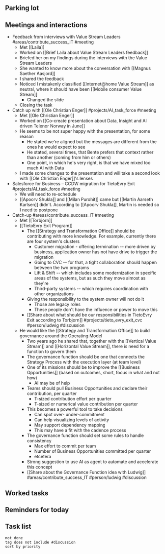 ## Parking lot
## Meetings and interactions
- Feedback from interviews with Value Stream Leaders #areas/contribute_success_IT  #meeting 
	- Met [[Laila]]
	- Worked on [[Brief Laila about Value Stream Leaders feedback]]
	- Briefed her on my findings during the interviews with the Value Stream Leaders
	- She wanted to know more about the conversation with [[Magnus Saether Aasjord]]
	- I shared the feedback
	- Noticed I mistakenly classified [[Internet@home Value Stream]] as neutral, where it should have been [[Mobile consumer Value Stream]]
		- Changed the slide
	- Closing the task
- Catch up with [[Ole Christian Enger]] #projects/AI_task_force  #meeting 
	- Met [[Ole Christian Enger]]
	- Worked on [[Co-create presentation about Data, Insight and AI driven Telenor Norway in June]]
	- He seems to be not super happy with the presentation, for some reason
		- He stated we're aligned but the messages are different from the ones he would expect to see
		- He stated, several times, that Bente prefers that context rather than another (coming from him or others)
		- One point, in which he's very right, is that we have mixed too much AI with Data
	- I made some changes to the presentation and will take a second look with [[Ole Christian Enger]]'s lenses
- Salesforce for Business – CCDW migration for TietoEvry Exit #projects/AI_task_force  #meeting 
	- We will need to re-schedule
	- [[Apoorv Shukla]] and [[Milan Purohit]] came but [[Martin Aarseth Karlsen]] didn't. According to [[Apoorv Shukla]], Martin is needed so I need to postpone
- Catch-up #areas/contribute_success_IT  #meeting 
	- Met [[Torbjorn]]
	- [[TietoEvry Exit Program]]
		- The [[Strategy and Transformation Office]] should be contributing with more knowledge. For example, currently there are four system's clusters
			- Customer migration - offering termination -- more driven by business, application owner has not have drive to trigger the migration
			- Going to CVC -- for that, a tight collaboration should happen between the two programs
			- Lift & Shift -- which includes some modernization in specific areas of the systems, but as such they move almost as they're
			- Third-party systems -- which requires coordination with other organizations
		- Giving the responsibility to the system owner will not do it
			- Those are legacy roles
			- These people don't have the influence or power to move this
		- [[Share about what should be our responsibilities in TietoEvry Exit according to Torbjorn]] #projects/tieto_evry_exit_cvc  #person/ludwig #discussion 
	- He would like the [[Strategy and Transformation Office]] to build governance around the Operating Model
		- Two years ago he shared that, together with the [[Vertical Value Stream]] and [[Horizontal Value Stream]], there is need for a function to govern them
		- The governance function should be one that connects the Strategy Process with the execution layer (at team level)
		- One of its missions should be to improve the [[Business Opportunities]] (based on outcomes, short, focus in what and not how)
			- AI may be of help
		- Teams should pull Business Opportunities and declare their contribution, per quarter
			- T-sized contribution effort per quarter 
			- T-sized or numerical value contribution per quarter
		- This becomes a powerful tool to take decisions
			- Can spot over- under-commitment
			- Can help visualizing levels of activity
			- May support dependency mapping
			- This may have a fit with the cadence process 
		- The governance function should set some rules to handle consistency
			- Max effort to commit per team
			- Number of Business Opportunities committed per quarter
			- etcetera
		- Strong suggestion to use AI as agent to automate and accelerate this concept
		- [[Share about the Governance Function idea with Ludwig]] #areas/contribute_success_IT #person/ludwig  #discussion 

## Worked tasks

## Reminders for today

## Task list

```tasks
not done
tag does not include #discussion 
sort by priority
```
